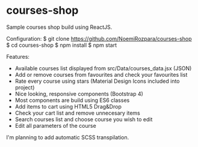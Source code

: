 # courses-shop
Sample courses shop build using ReactJS. 

Configuration: 
$ git clone https://github.com/NoemiRozpara/courses-shop
$ cd courses-shop
$ npm install
$ npm start

Features: 
* Available courses list displayed from src/Data/courses_data.jsx (JSON)
* Add or remove courses from favourites and check your favourites list 
* Rate every course using stars (Material Design Icons included into project)
* Nice looking, responsive components (Bootstrap 4)
* Most components are build using ES6 classes
* Add items to cart using HTML5 Drag&Drop
* Check your cart list and remove unnecesary items
* Search courses list and choose course you wish to edit 
* Edit all parameters of the course 

I'm planning to add automatic SCSS transpilation.
